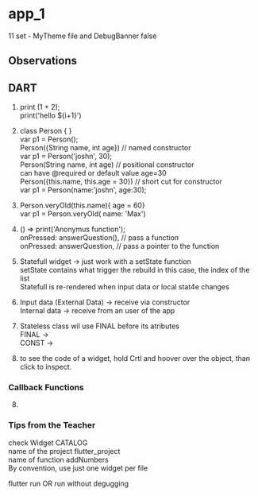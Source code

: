 # app_1

11 set - MyTheme file and DebugBanner false <br>

## Observations

## DART
1. print (1 + 2); <br> 
print('hello ${i+1}') <br>
2. class Person { } <br>
var p1 = Person(); <br>
Person({String name, int age}) // named constructor <br>
var p1 = Person('joshn', 30); <br>
Person(String name, int age) // positional constructor <br>
can have @required or default value age=30  <br>
Person({this.name, this.age = 30}) // short cut for constructor <br>
var p1 = Person(name:'joshn', age:30); <br>
2. Person.veryOld(this.name){ age = 60} <br>
var p1 = Person.veryOld( name: 'Max') <br>

3. () => print('Anonymus function'); <br>
onPressed: answerQuestion(), // pass a function <br>
onPressed: answerQuestion,  // pass a pointer to the function <br>
4. Statefull widget -> just work with a setState function <br>
setState contains what trigger the rebuild in this case, the index of the list <br>
Statefull is re-rendered when input data or local stat4e changes <br>
5. Input data (External Data) -> receive via constructor   <br>
Internal data ->  receive from an user of the app <br>
6. Stateless class wil use FINAL before its atributes <br>
FINAL ->  <br>
CONST ->  <br>
7. to see the code of a widget, hold Crtl and hoover over the object, than click to inspect. <br>
### Callback Functions
8. 


### Tips from the Teacher
check Widget CATALOG <br>
name of the project flutter_project <br>
name of function addNumbers <br>
By convention, use just one widget per file <br>

flutter run OR run without degugging <br>



